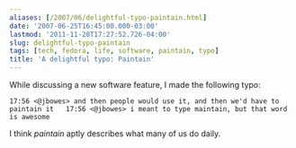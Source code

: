 ```yaml
---
aliases: [/2007/06/delightful-typo-paintain.html]
date: '2007-06-25T16:45:00.000-03:00'
lastmod: '2011-11-28T17:27:52.726-04:00'
slug: delightful-typo-paintain
tags: [tech, fedora, life, software, paintain, typo]
title: 'A delightful typo: Paintain'
---
```


While discussing a new software feature, I made the following typo:  
  
`17:56 <@jbowes> and then people would use it, and then we'd have to paintain
it  
17:56 <@jbowes> i meant to type maintain, but that word is awesome  
`  
  
I think _paintain_ aptly describes what many of us do daily.

